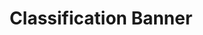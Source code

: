 ---
title: Classification Banner
layout: page-pattern
overview: pattern-library/communication/classification-banner/design/overview.md
design: pattern-library/communication/classification-banner/design/design.md
code_html: 
code_angular: 
url-js-extra: 
impl_jquery: 
impl_angular: 
impl_react: 
impl_ng: 
---